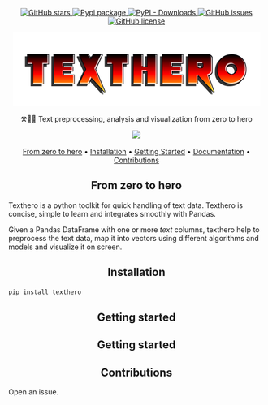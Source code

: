 <p align="center">
   <a href="https://github.com/jbesomi/texthero/stargazers">
    <img src="https://img.shields.io/github/stars/jbesomi/texthero.svg?colorA=orange&colorB=orange&logo=github"
         alt="GitHub stars">
   </a>
   <a href="https://pypi.org/search/?q=texthero">
      <img src="https://img.shields.io/pypi/v/texthero.svg?colorB=brightgreen"
           alt="Pypi package">
   </a>
   <a href="https://pypi.org/project/texthero/">
      <img alt="PyPI - Downloads" src="https://img.shields.io/pypi/dm/texthero">
   </a>
   <a href="https://github.com/jbesomi/texthero/issues">
        <img src="https://img.shields.io/github/issues/jbesomi/texthero.svg"
             alt="GitHub issues">
   </a>
   <a href="https://github.com/jbesomi/texthero/blob/master/LICENSE">
        <img src="https://img.shields.io/github/license/jbesomi/texthero.svg"
             alt="GitHub license">
   </a>   
</p>

<p align="center">
    <img src=".github/logo_v1.0.png">
</p>

<p align="center">⚒️📒🔮 Text preprocessing, analysis and visualization from zero to hero</p>

<p align="center">
    <img src=".github/demo.gif?raw=true" width="700">
</p>

<p align="center">
  <a href="#zero-to-hero">From zero to hero</a> •
  <a href="#installation">Installation</a> •
  <a href="#getting-started">Getting Started</a> •
  <a href="#documentation">Documentation</a> •
  <a href="#contributions">Contributions</a>
</p>


<h2 align="center">From zero to hero</h2>

Texthero is a python toolkit for quick handling of text data. Texthero is concise, simple to learn and integrates smoothly with Pandas.

Given a Pandas DataFrame with one or more _text_ columns, texthero help to preprocess the text data, map it into vectors using different algorithms and models and visualize it on screen.



<h2 align="center">Installation</h2>

```bash
pip install texthero
```

<h2 align="center">Getting started</h2>

<h2 align="center">Getting started</h2>


<h2 align="center">Contributions</h2>

Open an issue.
